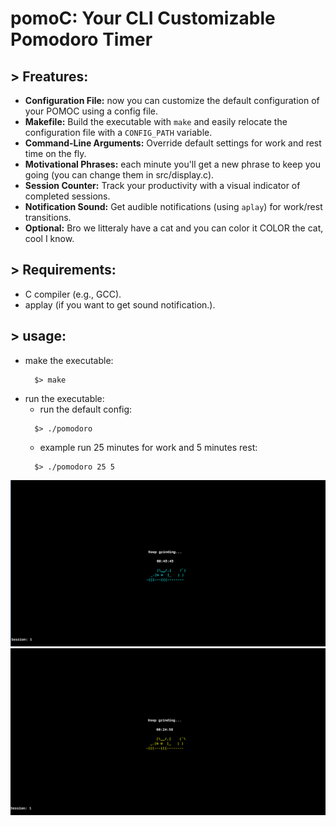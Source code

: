 # pomoC: Your CLI Customizable Pomodoro Timer

## > Freatures:

 * **Configuration File:** now you can customize the default configuration of your POMOC using a config file.
 * **Makefile:** Build the executable with `make` and easily relocate the configuration file with a `CONFIG_PATH` variable.
 * **Command-Line Arguments:** Override default settings for work and rest time on the fly.
 * **Motivational Phrases:** each minute you'll get a new phrase to keep you going (you can change them in src/display.c).
 * **Session Counter:** Track your productivity with a visual indicator of completed sessions.
 * **Notification Sound:** Get audible notifications (using `aplay`) for work/rest transitions.
 * **Optional:** Bro we litteraly have a cat and you can color it COLOR the cat, cool I know.
## > Requirements:
  - C compiler (e.g., GCC).
  - applay (if you want to get sound notification.). 
## > usage:
  - make the executable:
    ```
      $> make
    ```
  - run the executable:
     - run the default config:
    ```
      $> ./pomodoro
    ```
     - example run 25 minutes for work and 5 minutes rest:
    ```
      $> ./pomodoro 25 5
    ```
<p align="center">
	<img src="assets/img/pomo1.png" />
 	<img src="assets/img/pomo2.png" />
</p>

